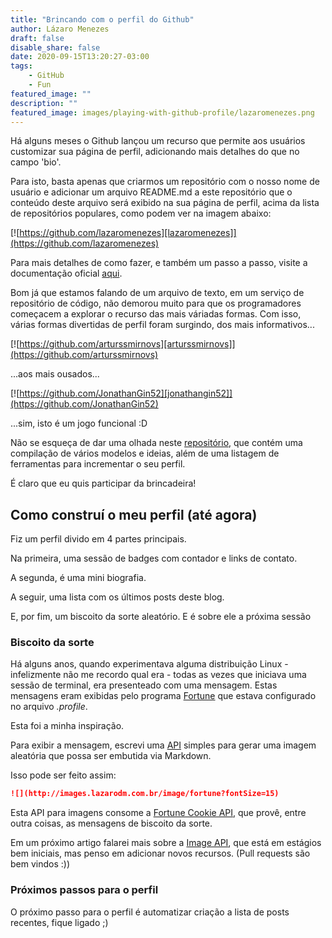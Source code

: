 ```yaml
---
title: "Brincando com o perfil do Github"
author: Lázaro Menezes
draft: false
disable_share: false
date: 2020-09-15T13:20:27-03:00
tags: 
    - GitHub
    - Fun
featured_image: ""
description: ""
featured_image: images/playing-with-github-profile/lazaromenezes.png
---
```


Há alguns meses o Github lançou um recurso que permite aos usuários customizar sua página de perfil, adicionando mais detalhes do que no campo 'bio'.

Para isto, basta apenas que criarmos um repositório com o nosso nome de usuário e adicionar um arquivo README.md a este repositório que o conteúdo deste arquivo será exibido na sua página de perfil, acima da lista de repositórios populares, como podem ver na imagem abaixo:

[![https://github.com/lazaromenezes][lazaromenezes]](https://github.com/lazaromenezes)

Para mais detalhes de como fazer, e também um passo a passo, visite a documentação oficial [aqui](https://docs.github.com/pt/github/setting-up-and-managing-your-github-profile/managing-your-profile-readme).

Bom já que estamos falando de um arquivo de texto, em um serviço de repositório de código, não demorou muito para que os programadores começacem a explorar o recurso das mais váriadas formas. Com isso, várias formas divertidas de perfil foram surgindo, dos mais informativos...

[![https://github.com/arturssmirnovs][arturssmirnovs]](https://github.com/arturssmirnovs)

...aos mais ousados...

[![https://github.com/JonathanGin52][jonathangin52]](https://github.com/JonathanGin52)

...sim, isto é um jogo funcional :D

Não se esqueça de dar uma olhada neste [repositório](https://github.com/abhisheknaiidu/awesome-github-profile-readme), que contém uma compilação de vários modelos e ideias, além de uma listagem de ferramentas para incrementar o seu perfil.

É claro que eu quis participar da brincadeira!

## Como construí o meu perfil (até agora)

Fiz um perfil divido em 4 partes principais.

Na primeira, uma sessão de badges com contador e links de contato.

A segunda, é uma mini biografia.

A seguir, uma lista com os últimos posts deste blog.

E, por fim, um biscoito da sorte aleatório. E é sobre ele a próxima sessão

### Biscoito da sorte

Há alguns anos, quando experimentava alguma distribuição Linux - infelizmente não me recordo qual era - todas as vezes que iniciava uma sessão de terminal, era presenteado com uma mensagem. Estas mensagens eram exibidas pelo programa [Fortune](https://en.wikipedia.org/wiki/Fortune_(Unix)) que estava configurado no arquivo _.profile_.

Esta foi a minha inspiração. 

Para exibir a mensagem, escrevi uma [API](https://github.com/lazaromenezes/image-api) simples para gerar uma imagem aleatória que possa ser embutida via Markdown.

Isso pode ser feito assim:

```Markdown
![](http://images.lazarodm.com.br/image/fortune?fontSize=15)
```

Esta API para imagens consome a [Fortune Cookie API](http://fortunecookieapi.herokuapp.com/), que provê, entre outra coisas, as mensagens de biscoito da sorte.

Em um próximo artigo falarei mais sobre a [Image API](https://github.com/lazaromenezes/image-api), que está em estágios bem iniciais, mas penso em adicionar novos recursos. (Pull requests são bem vindos :))

### Próximos passos para o perfil

O próximo passo para o perfil é automatizar criação a lista de posts recentes, fique ligado ;)

[lazaromenezes]:/images/playing-with-github-profile/lazaromenezes.png "Meu perfil no Github"
[arturssmirnovs]:/images/playing-with-github-profile/arturssmirnovs.png "O perfil do Arturs Smirnovs no Github"
[jonathangin52]:/images/playing-with-github-profile/jonathangin52.png "O perfil do Jonathan Gin no Github" 
